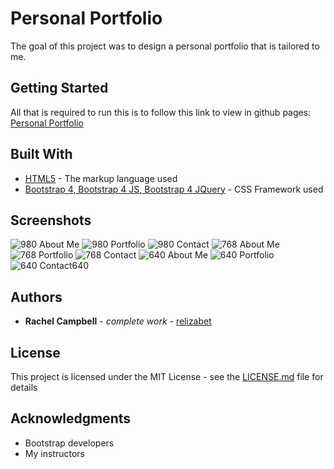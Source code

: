 # Personal Portfolio

The goal of this project was to design a personal portfolio that is tailored to me.

## Getting Started

All that is required to run this is to follow this link to view in github pages: [Personal Portfolio](https://relizabet.github.io/Personal_Portfolio/)

## Built With

- [HTML5](https://www.w3.org/TR/html52/) - The markup language used
- [Bootstrap 4, Bootstrap 4 JS, Bootstrap 4 JQuery](https://getbootstrap.com/docs/4.5/getting-started/introduction/) - CSS Framework used

## Screenshots

![980 About Me](assets/980-index.png)
![980 Portfolio](assets/980-portfolio.png)
![980 Contact](assets/980-contact.png)
![768 About Me](assets/768-index.png)
![768 Portfolio](assets/768-portfolio.png)
![768 Contact](assets/768-contact.png)
![640 About Me](assets/640-index.png)
![640 Portfolio](assets/640-portfolio.png)
![640 Contact](assets/640-contact.png)640

## Authors

- **Rachel Campbell** - _complete work_ - [relizabet](https://github.com/relizabet)

## License

This project is licensed under the MIT License - see the [LICENSE.md](LICENSE.md) file for details

## Acknowledgments

- Bootstrap developers
- My instructors

